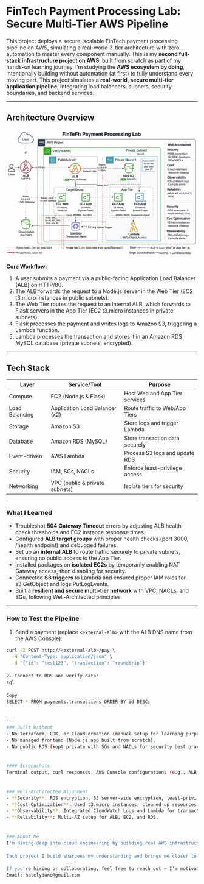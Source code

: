 # FinTech Payment Processing Lab: Secure Multi-Tier AWS Pipeline

This project deploys a secure, scalable FinTech payment processing pipeline on AWS, simulating a real-world 3-tier architecture with zero automation to master every component manually. This is my **second full-stack infrastructure project on AWS**, built from scratch as part of my hands-on learning journey. I’m studying the **AWS ecosystem by doing**, intentionally building without automation (at first) to fully understand every moving part. This project simulates a **real-world, secure multi-tier application pipeline**, integrating load balancers, subnets, security boundaries, and backend services.

---

## Architecture Overview

![Architecture Diagram](architecture-diagram.png)

**Core Workflow:**
1. A user submits a payment via a public-facing Application Load Balancer (ALB) on HTTP/80.
2. The ALB forwards the request to a Node.js server in the Web Tier (EC2 t3.micro instances in public subnets).
3. The Web Tier routes the request to an internal ALB, which forwards to Flask servers in the App Tier (EC2 t3.micro instances in private subnets).
4. Flask processes the payment and writes logs to Amazon S3, triggering a Lambda function.
5. Lambda processes the transaction and stores it in an Amazon RDS MySQL database (private subnets, encrypted).

---

## Tech Stack

| Layer          | Service/Tool         | Purpose                          |
|----------------|----------------------|----------------------------------|
| Compute        | EC2 (Node.js & Flask)| Host Web and App Tier services   |
| Load Balancing | Application Load Balancer (x2) | Route traffic to Web/App Tiers |
| Storage        | Amazon S3            | Store logs and trigger Lambda    |
| Database       | Amazon RDS (MySQL)   | Store transaction data securely  |
| Event-driven   | AWS Lambda           | Process S3 logs and update RDS   |
| Security       | IAM, SGs, NACLs      | Enforce least-privilege access   |
| Networking     | VPC (public & private subnets) | Isolate tiers for security     |

---

### What I Learned

- Troubleshot **504 Gateway Timeout** errors by adjusting ALB health check thresholds and EC2 instance response times.
- Configured **ALB target groups** with proper health checks (port 3000, /health endpoint) and debugged failures.
- Set up an **internal ALB** to route traffic securely to private subnets, ensuring no public access to the App Tier.
- Installed packages on **isolated EC2s** by temporarily enabling NAT Gateway access, then disabling for security.
- Connected **S3 triggers** to Lambda and ensured proper IAM roles for s3:GetObject and logs:PutLogEvents.
- Built a **resilient and secure multi-tier network** with VPC, NACLs, and SGs, following Well-Architected principles.

---

### How to Test the Pipeline

1. Send a payment (replace `<external-alb>` with the ALB DNS name from the AWS Console):
```bash
curl -X POST http://<external-alb>/pay \
  -H "Content-Type: application/json" \
  -d '{"id": "test123", "transaction": "roundtrip"}'

2. Connect to RDS and verify data:
sql

Copy
SELECT * FROM payments.transactions ORDER BY id DESC;


---
### Built Without
- No Terraform, CDK, or CloudFormation (manual setup for learning purposes).
- No managed frontend (Node.js app built from scratch).
- No public RDS (kept private with SGs and NACLs for security best practices).


#### Screenshots
Terminal output, curl responses, AWS Console configurations (e.g., ALB setup in `screenshots/alb-config.png`), and MySQL queries are located in the `screenshots/` folder. Useful for documentation, verification, and future reference.


### Well-Architected Alignment
- **Security**: RDS encryption, S3 server-side encryption, least-privilege SGs/NACLs.
- **Cost Optimization**: Used t3.micro instances, cleaned up resources post-deployment.
- **Observability**: Integrated CloudWatch Logs and Lambda for transaction alerts.
- **Reliability**: Multi-AZ setup for ALB, EC2, and RDS.


### About Me
I'm diving deep into cloud engineering by building real AWS infrastructure from the ground up. I currently hold the Google Associate Cloud Engineer certification and am preparing for the AWS Solutions Architect Associate (SAA) exam. After that, I’m aiming to earn the HashiCorp Terraform Associate and Certified Kubernetes Administrator (CKA) certifications.

Each project I build sharpens my understanding and brings me closer to being job-ready in real cloud environments.

If you're hiring or collaborating, feel free to reach out — I’m motivated, learning fast, and excited to contribute to real-world systems.  
Email: hatelydane@gmail.com
